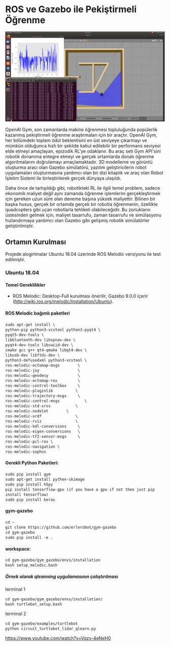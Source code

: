 # ROS ve Gazebo ile Pekiştirmeli Öğrenme

![](https://github.com/ozdenurucar/reinforcement_learning/blob/master/Sonuçlar/rl.png)



OpenAI Gym, son zamanlarda makine öğrenmesi topluluğunda popülerlik kazanmış pekiştirmeli öğrenme araştırmaları için bir araçtır. OpenAI Gym, her bölümdeki toplam ödül beklentisini en üst seviyeye çıkarmayı ve mümkün olduğunca hızlı bir şekilde kabul edilebilir bir performans seviyesi elde etmeyi amaçlayan, epizodik RL'ye odaklanır. Bu araç seti Gym API'sini robotik donanıma entegre etmeyi ve gerçek ortamlarda donatı öğrenme algoritmalarını doğrulamayı amaçlamaktadır. 3D modelleme ve görüntü oluşturma aracı olan Gazebo simülatörü, yazılım geliştiricilerin robot uygulamaları oluşturmasına yardımcı olan bir dizi kitaplık ve araç olan Robot İşletim Sistemi ile birleştirilerek gerçek dünyaya ulaşıldı. 

Daha önce de tartışıldığı gibi, robotikteki RL ile ilgili temel problem, sadece ekonomik maliyet değil aynı zamanda öğrenme işlemlerini gerçekleştirmek için gereken uzun süre olan deneme başına yüksek maliyettir. Bilinen bir başka husus, gerçek bir ortamda gerçek bir robotla öğrenmenin, özellikle quadcopters gibi uçan robotlarla tehlikeli olabileceğidir. Bu zorlukların üstesinden gelmek için, maliyet tasarrufu, zaman tasarrufu ve simülasyonu hızlandırmaya yardımcı olan Gazebo gibi gelişmiş robotik simülatörler geliştirilmiştir.

## Ortamın Kurulması

Projede alogirtmalar Ubuntu 18.04 üzerinde ROS Melodic versiyonu ile test edilmiştir.

### Ubuntu 18.04

#### Temel Gereklilikler
- ROS Melodic: Desktop-Full kurulması önerilir, Gazebo 9.0.0 içerir (http://wiki.ros.org/melodic/Installation/Ubuntu).


#### ROS Melodic bağımlı paketleri
```
sudo apt-get install \
python-pip python3-vcstool python3-pyqt4 \
pyqt5-dev-tools \
libbluetooth-dev libspnav-dev \
pyqt4-dev-tools libcwiid-dev \
cmake gcc g++ qt4-qmake libqt4-dev \
libusb-dev libftdi-dev \
python3-defusedxml python3-vcstool \
ros-melodic-octomap-msgs        \
ros-melodic-joy                 \
ros-melodic-geodesy             \
ros-melodic-octomap-ros         \
ros-melodic-control-toolbox     \
ros-melodic-pluginlib	       \
ros-melodic-trajectory-msgs     \
ros-melodic-control-msgs	       \
ros-melodic-std-srvs 	       \
ros-melodic-nodelet	       \
ros-melodic-urdf		       \
ros-melodic-rviz		       \
ros-melodic-kdl-conversions     \
ros-melodic-eigen-conversions   \
ros-melodic-tf2-sensor-msgs     \
ros-melodic-pcl-ros \
ros-melodic-navigation \
ros-melodic-sophus
```

#### Gerekli Python Paketleri:
```
sudo pip install gym
sudo apt-get install python-skimage
sudo pip install h5py
pip install tensorflow-gpu (if you have a gpu if not then just pip install tensorflow)
sudo pip install keras
```

#### gym-gazebo
```
cd ~
git clone https://github.com/erlerobot/gym-gazebo
cd gym-gazebo
sudo pip install -e .
```

#### workspace:
```
cd gym-gazebo/gym_gazebo/envs/installation
bash setup_melodic.bash
```

##### Örnek olarak qleanning uygulamasının çalıştırılması
terminal 1
```
cd gym-gazebo/gym_gazebo/envs/installation/
bash turtlebot_setup.bash
```
terminal 2
```
cd gym-gazebo/examples/turtlebot
python circuit_turtlebot_lidar_qlearn.py
```

https://www.youtube.com/watch?v=Vgzv-4eNeH0

